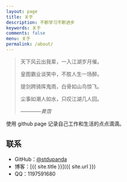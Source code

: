 ```yaml
---
layout: page
title: 关于
description: 不断学习不断进步
keywords: 关于
comments: false
menu: 关于
permalink: /about/
---
```


> 天下风云出我辈，一入江湖岁月催。
>
> 皇图霸业谈笑中，不胜人生一场醉。
>
> 提剑跨骑挥鬼雨，白骨如山鸟惊飞。
>
> 尘事如潮人如水，只叹江湖几人回。
>
> ————*黄霑*

使用 github page 记录自己工作和生活的点点滴滴。

## 联系

* GitHub：[@stdupanda](https://github.com/stdupanda)
* 博客：[{{ site.title }}]({{ site.url }})
* QQ：1197591680
